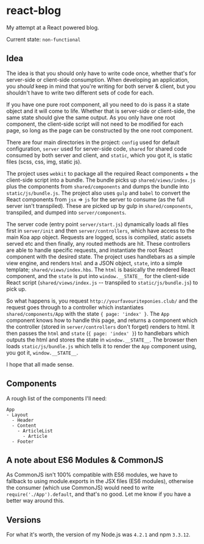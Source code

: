 # react-blog

My attempt at a React powered blog.  

Current state: `non-functional`  

## Idea

The idea is that you should only have to write code once, whether that's for server-side or client-side consumption. When developing an application, you *should* keep in mind that you're writing for both server & client, but you shouldn't have to write two different sets of code for each.

If you have one pure root component, all you need to do is pass it a state object and it will come to life. Whether that is server-side or client-side, the same state should give the same output. As you only have one root component, the client-side script will not need to be modified for each page, so long as the page can be constructed by the one root component.

There are four main directories in the project: `config` used for default configuration, `server` used for server-side code, `shared` for shared code consumed by both server and client, and `static`, which you got it, is static files (scss, css, img, static js).

The project uses `webkit` to package all the required React components + the client-side script into a bundle. The bundle picks up `shared/views/index.js` plus the components from `shared/components` and dumps the bundle into `static/js/bundle.js`. The project also uses `gulp` and `babel` to convert the React components from `jsx` => `js` for the server to consume (as the full server isn't transpiled). These are picked up by gulp in `shared/components`, transpiled, and dumped into `server/components`.

The server code (entry point `server/start.js`) dynamically loads all files first in `server/init` and then `server/controllers`, which have access to the main Koa app object. Requests are logged, scss is compiled, static assets served etc and then finally, any routed methods are hit. These controllers are able to handle specific requests, and instantiate the root React component with the desired state. The project uses handlebars as a simple view engine, and renders `html` and a JSON object, `state`, into a simple template; `shared/views/index.hbs`. The `html` is basically the rendered React component, and the `state` is put into `window.__STATE__` for the client-side React script (`shared/views/index.js` -- transpiled to `static/js/bundle.js`) to pick up.

So what happens is, you request `http://yourfavouriteponies.club/` and the request goes through to a controller which instantiates `shared/components/App` with the state `{ page: 'index' }`. The `App` component knows how to handle this page, and returns a component which the controller (stored in `server/controllers` don't forget) renders to html. It then passes the `html` and `state` (`{ page: 'index' }`) to handlebars which outputs the html and stores the state in `window.__STATE__`. The browser then loads `static/js/bundle.js` which tells it to render the `App` component using, you got it, `window.__STATE__`.

I hope that all made sense.

## Components

A rough list of the components I'll need:

    App
    - Layout
      - Header
      - Content
        - ArticleList
          - Article
      - Footer

## A note about ES6 Modules & CommonJS

As CommonJS isn't 100% compatible with ES6 modules, we have to fallback to using module.exports in the JSX files (ES6 modules), otherwise the consumer (which use CommonJS) would need to write `require('./App').default`, and that's no good. Let me know if you have a better way around this.

## Versions

For what it's worth, the version of my Node.js was `4.2.1` and npm `3.3.12`.
